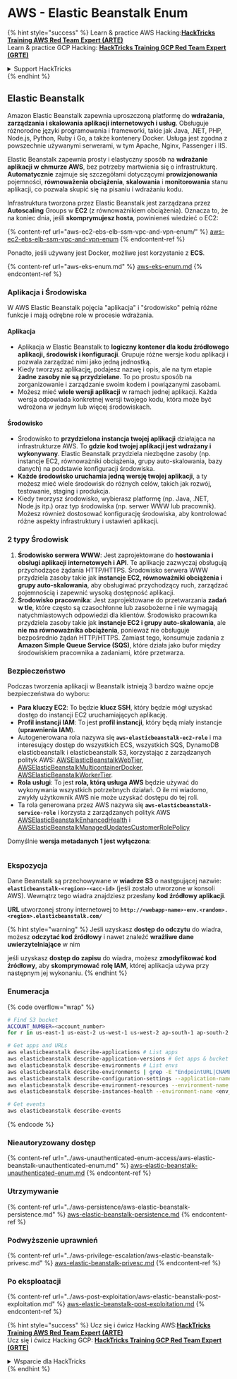 # AWS - Elastic Beanstalk Enum

{% hint style="success" %}
Learn & practice AWS Hacking:<img src="../../../.gitbook/assets/image (1).png" alt="" data-size="line">[**HackTricks Training AWS Red Team Expert (ARTE)**](https://training.hacktricks.xyz/courses/arte)<img src="../../../.gitbook/assets/image (1).png" alt="" data-size="line">\
Learn & practice GCP Hacking: <img src="../../../.gitbook/assets/image (2).png" alt="" data-size="line">[**HackTricks Training GCP Red Team Expert (GRTE)**<img src="../../../.gitbook/assets/image (2).png" alt="" data-size="line">](https://training.hacktricks.xyz/courses/grte)

<details>

<summary>Support HackTricks</summary>

* Check the [**subscription plans**](https://github.com/sponsors/carlospolop)!
* **Join the** 💬 [**Discord group**](https://discord.gg/hRep4RUj7f) or the [**telegram group**](https://t.me/peass) or **follow** us on **Twitter** 🐦 [**@hacktricks\_live**](https://twitter.com/hacktricks\_live)**.**
* **Share hacking tricks by submitting PRs to the** [**HackTricks**](https://github.com/carlospolop/hacktricks) and [**HackTricks Cloud**](https://github.com/carlospolop/hacktricks-cloud) github repos.

</details>
{% endhint %}

## Elastic Beanstalk

Amazon Elastic Beanstalk zapewnia uproszczoną platformę do **wdrażania, zarządzania i skalowania aplikacji internetowych i usług**. Obsługuje różnorodne języki programowania i frameworki, takie jak Java, .NET, PHP, Node.js, Python, Ruby i Go, a także kontenery Docker. Usługa jest zgodna z powszechnie używanymi serwerami, w tym Apache, Nginx, Passenger i IIS.

Elastic Beanstalk zapewnia prosty i elastyczny sposób na **wdrażanie aplikacji w chmurze AWS**, bez potrzeby martwienia się o infrastrukturę. **Automatycznie** zajmuje się szczegółami dotyczącymi **prowizjonowania** pojemności, **równoważenia obciążenia**, **skalowania** i **monitorowania** stanu aplikacji, co pozwala skupić się na pisaniu i wdrażaniu kodu.

Infrastruktura tworzona przez Elastic Beanstalk jest zarządzana przez **Autoscaling** Groups w **EC2** (z równoważnikiem obciążenia). Oznacza to, że na koniec dnia, jeśli **skomprymujesz hosta**, powinieneś wiedzieć o EC2:

{% content-ref url="aws-ec2-ebs-elb-ssm-vpc-and-vpn-enum/" %}
[aws-ec2-ebs-elb-ssm-vpc-and-vpn-enum](aws-ec2-ebs-elb-ssm-vpc-and-vpn-enum/)
{% endcontent-ref %}

Ponadto, jeśli używany jest Docker, możliwe jest korzystanie z **ECS**.

{% content-ref url="aws-eks-enum.md" %}
[aws-eks-enum.md](aws-eks-enum.md)
{% endcontent-ref %}

### Aplikacja i Środowiska

W AWS Elastic Beanstalk pojęcia "aplikacja" i "środowisko" pełnią różne funkcje i mają odrębne role w procesie wdrażania.

#### Aplikacja

* Aplikacja w Elastic Beanstalk to **logiczny kontener dla kodu źródłowego aplikacji, środowisk i konfiguracji**. Grupuje różne wersje kodu aplikacji i pozwala zarządzać nimi jako jedną jednostką.
* Kiedy tworzysz aplikację, podajesz nazwę i opis, ale na tym etapie **żadne zasoby nie są przydzielane**. To po prostu sposób na zorganizowanie i zarządzanie swoim kodem i powiązanymi zasobami.
* Możesz mieć **wiele wersji aplikacji** w ramach jednej aplikacji. Każda wersja odpowiada konkretnej wersji twojego kodu, która może być wdrożona w jednym lub więcej środowiskach.

#### Środowisko

* Środowisko to **przydzielona instancja twojej aplikacji** działająca na infrastrukturze AWS. To **gdzie kod twojej aplikacji jest wdrażany i wykonywany**. Elastic Beanstalk przydziela niezbędne zasoby (np. instancje EC2, równoważniki obciążenia, grupy auto-skalowania, bazy danych) na podstawie konfiguracji środowiska.
* **Każde środowisko uruchamia jedną wersję twojej aplikacji**, a ty możesz mieć wiele środowisk do różnych celów, takich jak rozwój, testowanie, staging i produkcja.
* Kiedy tworzysz środowisko, wybierasz platformę (np. Java, .NET, Node.js itp.) oraz typ środowiska (np. serwer WWW lub pracownik). Możesz również dostosować konfigurację środowiska, aby kontrolować różne aspekty infrastruktury i ustawień aplikacji.

### 2 typy Środowisk

1. **Środowisko serwera WWW**: Jest zaprojektowane do **hostowania i obsługi aplikacji internetowych i API**. Te aplikacje zazwyczaj obsługują przychodzące żądania HTTP/HTTPS. Środowisko serwera WWW przydziela zasoby takie jak **instancje EC2, równoważniki obciążenia i grupy auto-skalowania**, aby obsługiwać przychodzący ruch, zarządzać pojemnością i zapewnić wysoką dostępność aplikacji.
2. **Środowisko pracownika**: Jest zaprojektowane do przetwarzania **zadań w tle**, które często są czasochłonne lub zasobożerne i nie wymagają natychmiastowych odpowiedzi dla klientów. Środowisko pracownika przydziela zasoby takie jak **instancje EC2 i grupy auto-skalowania**, ale **nie ma równoważnika obciążenia**, ponieważ nie obsługuje bezpośrednio żądań HTTP/HTTPS. Zamiast tego, konsumuje zadania z **Amazon Simple Queue Service (SQS)**, które działa jako bufor między środowiskiem pracownika a zadaniami, które przetwarza.

### Bezpieczeństwo

Podczas tworzenia aplikacji w Beanstalk istnieją 3 bardzo ważne opcje bezpieczeństwa do wyboru:

* **Para kluczy EC2**: To będzie **klucz SSH**, który będzie mógł uzyskać dostęp do instancji EC2 uruchamiających aplikację.
* **Profil instancji IAM**: To jest **profil instancji**, który będą miały instancje (**uprawnienia IAM**).
* Autogenerowana rola nazywa się **`aws-elasticbeanstalk-ec2-role`** i ma interesujący dostęp do wszystkich ECS, wszystkich SQS, DynamoDB elasticbeanstalk i elasticbeanstalk S3, korzystając z zarządzanych polityk AWS: [AWSElasticBeanstalkWebTier](https://us-east-1.console.aws.amazon.com/iam/home#/policies/arn:aws:iam::aws:policy/AWSElasticBeanstalkWebTier), [AWSElasticBeanstalkMulticontainerDocker](https://us-east-1.console.aws.amazon.com/iam/home#/policies/arn:aws:iam::aws:policy/AWSElasticBeanstalkMulticontainerDocker), [AWSElasticBeanstalkWorkerTier](https://us-east-1.console.aws.amazon.com/iam/home#/policies/arn:aws:iam::aws:policy/AWSElasticBeanstalkWorkerTier).
* **Rola usługi**: To jest **rola, którą usługa AWS** będzie używać do wykonywania wszystkich potrzebnych działań. O ile mi wiadomo, zwykły użytkownik AWS nie może uzyskać dostępu do tej roli.
* Ta rola generowana przez AWS nazywa się **`aws-elasticbeanstalk-service-role`** i korzysta z zarządzanych polityk AWS [AWSElasticBeanstalkEnhancedHealth](https://us-east-1.console.aws.amazon.com/iam/home#/policies/arn:aws:iam::aws:policy/service-role/AWSElasticBeanstalkEnhancedHealth) i [AWSElasticBeanstalkManagedUpdatesCustomerRolePolicy](https://us-east-1.console.aws.amazon.com/iamv2/home?region=us-east-1#/roles/details/aws-elasticbeanstalk-service-role?section=permissions)

Domyślnie **wersja metadanych 1 jest wyłączona**:

<figure><img src="../../../.gitbook/assets/image (103).png" alt=""><figcaption></figcaption></figure>

### Ekspozycja

Dane Beanstalk są przechowywane w **wiadrze S3** o następującej nazwie: **`elasticbeanstalk-<region>-<acc-id>`** (jeśli zostało utworzone w konsoli AWS). Wewnątrz tego wiadra znajdziesz przesłany **kod źródłowy aplikacji**.

**URL** utworzonej strony internetowej to **`http://<webapp-name>-env.<random>.<region>.elasticbeanstalk.com/`**

{% hint style="warning" %}
Jeśli uzyskasz **dostęp do odczytu** do wiadra, możesz **odczytać kod źródłowy** i nawet znaleźć **wrażliwe dane uwierzytelniające** w nim

jeśli uzyskasz **dostęp do zapisu** do wiadra, możesz **zmodyfikować kod źródłowy**, aby **skomprymować** **rolę IAM**, której aplikacja używa przy następnym jej wykonaniu.
{% endhint %}

### Enumeracja

{% code overflow="wrap" %}
```bash
# Find S3 bucket
ACCOUNT_NUMBER=<account_number>
for r in us-east-1 us-east-2 us-west-1 us-west-2 ap-south-1 ap-south-2 ap-northeast-1 ap-northeast-2 ap-northeast-3 ap-southeast-1 ap-southeast-2 ap-southeast-3 ca-central-1 eu-central-1 eu-central-2 eu-west-1 eu-west-2 eu-west-3 eu-north-1 sa-east-1 af-south-1 ap-east-1 eu-south-1 eu-south-2 me-south-1 me-central-1; do aws s3 ls elasticbeanstalk-$r-$ACCOUNT_NUMBER 2>/dev/null && echo "Found in: elasticbeanstalk-$r-$ACCOUNT_NUMBER"; done

# Get apps and URLs
aws elasticbeanstalk describe-applications # List apps
aws elasticbeanstalk describe-application-versions # Get apps & bucket name with source code
aws elasticbeanstalk describe-environments # List envs
aws elasticbeanstalk describe-environments | grep -E "EndpointURL|CNAME"
aws elasticbeanstalk describe-configuration-settings --application-name <app_name> --environment-name <env_name>
aws elasticbeanstalk describe-environment-resources --environment-name <env_name> # Get env info such as SQS used queues
aws elasticbeanstalk describe-instances-health --environment-name <env_name> # Get the instances of an environment

# Get events
aws elasticbeanstalk describe-events
```
{% endcode %}

### Nieautoryzowany dostęp

{% content-ref url="../aws-unauthenticated-enum-access/aws-elastic-beanstalk-unauthenticated-enum.md" %}
[aws-elastic-beanstalk-unauthenticated-enum.md](../aws-unauthenticated-enum-access/aws-elastic-beanstalk-unauthenticated-enum.md)
{% endcontent-ref %}

### Utrzymywanie

{% content-ref url="../aws-persistence/aws-elastic-beanstalk-persistence.md" %}
[aws-elastic-beanstalk-persistence.md](../aws-persistence/aws-elastic-beanstalk-persistence.md)
{% endcontent-ref %}

### Podwyższenie uprawnień

{% content-ref url="../aws-privilege-escalation/aws-elastic-beanstalk-privesc.md" %}
[aws-elastic-beanstalk-privesc.md](../aws-privilege-escalation/aws-elastic-beanstalk-privesc.md)
{% endcontent-ref %}

### Po eksploatacji

{% content-ref url="../aws-post-exploitation/aws-elastic-beanstalk-post-exploitation.md" %}
[aws-elastic-beanstalk-post-exploitation.md](../aws-post-exploitation/aws-elastic-beanstalk-post-exploitation.md)
{% endcontent-ref %}

{% hint style="success" %}
Ucz się i ćwicz Hacking AWS:<img src="../../../.gitbook/assets/image (1).png" alt="" data-size="line">[**HackTricks Training AWS Red Team Expert (ARTE)**](https://training.hacktricks.xyz/courses/arte)<img src="../../../.gitbook/assets/image (1).png" alt="" data-size="line">\
Ucz się i ćwicz Hacking GCP: <img src="../../../.gitbook/assets/image (2).png" alt="" data-size="line">[**HackTricks Training GCP Red Team Expert (GRTE)**<img src="../../../.gitbook/assets/image (2).png" alt="" data-size="line">](https://training.hacktricks.xyz/courses/grte)

<details>

<summary>Wsparcie dla HackTricks</summary>

* Sprawdź [**plany subskrypcyjne**](https://github.com/sponsors/carlospolop)!
* **Dołącz do** 💬 [**grupy Discord**](https://discord.gg/hRep4RUj7f) lub [**grupy telegramowej**](https://t.me/peass) lub **śledź** nas na **Twitterze** 🐦 [**@hacktricks\_live**](https://twitter.com/hacktricks\_live)**.**
* **Dziel się trikami hackingowymi, przesyłając PR-y do** [**HackTricks**](https://github.com/carlospolop/hacktricks) i [**HackTricks Cloud**](https://github.com/carlospolop/hacktricks-cloud) repozytoriów github.

</details>
{% endhint %}
